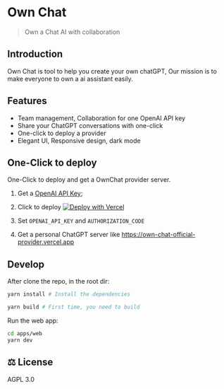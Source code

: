 # Own Chat

> Own a Chat AI with collaboration

## Introduction

Own Chat is tool to help you create your own chatGPT, Our mission is to make everyone to own
a ai assistant easily.

## Features

- Team management, Collaboration for one OpenAI API key
- Share your ChatGPT conversations with one-click
- One-click to deploy a provider
- Elegant UI, Responsive design, dark mode

## One-Click to deploy

One-Click to deploy and get a OwnChat provider server.

1. Get a [OpenAI API Key](https://platform.openai.com/account/api-keys);

2. Click to deploy [![Deploy with Vercel](https://vercel.com/button)](https://vercel.com/new/clone?repository-url=https://github.com/forsigner/own-chat&project-name=own-chat-provider-next&repository-name=own-chat&root-directory=apps/provider-next&install-command=yarn%20install&build-command=yarn%20turbo%20run%20build%20--filter=provider-next...&ignore-command=npx%20turbo-ignore&env=OPENAI_API_KEY,AUTHORIZATION_CODE)

3. Set `OPENAI_API_KEY` and `AUTHORIZATION_CODE`

4. Get a personal ChatGPT server like https://own-chat-official-provider.vercel.app

## Develop

After clone the repo, in the root dir:

```bash
yarn install # Install the dependencies

yarn build # First time, you need to build
```

Run the web app:

```bash
cd apps/web
yarn dev
```

## ⚖️ License

AGPL 3.0
